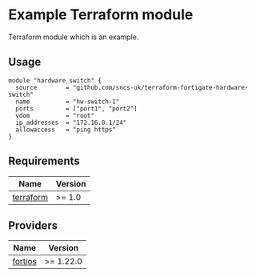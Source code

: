 # Example Terraform module

Terraform module which is an example.


## Usage
```hcl
module "hardware_switch" {
  source        = "github.com/sncs-uk/terraform-fortigate-hardware-switch"
  name          = "hw-switch-1"
  ports         = ["port1", "port2"]
  vdom          = "root"
  ip_addresses  = "172.16.0.1/24"
  allowaccess   = "ping https"
}
```

## Requirements
| Name | Version |
|------|---------|
| <a name="requirement_terraform"></a> [terraform](#requirement\_terraform) | >= 1.0 |

## Providers

| Name | Version |
|------|---------|
| <a name="provider_fortios"></a> [fortios](#provider\_fortios) | >= 1.22.0 |
